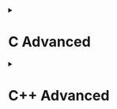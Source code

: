 <details>
<summary><h1>C Advanced</h1></summary>
	
<details>
<summary><h2>Macro</h2></summary>
	
### 1. #ifndef và #endif
- Là các chỉ thị tiền xử lý thường được sử dụng trong các file header để tránh định nghĩa file header (#include) nhiều lần trong cùng một file chính gây xung đột.
```C
#ifndef _HEADER_H
#define _HEADER_H
// do something
#endif
```
### 2. #define
- Được xử lý bởi preprocessor
- Thay thế đoạn code được khai báo macro vào bất cứ chỗ nào xuất hiện macro đó
- VD: #define SUM(a,b) (a+b). Preprocessor khi gặp bất kỳ lời gọi SUM(first+last) nào thì thay ngay bằng (first+last)
```C
#include <stdio.h>

void printError(const char *message) {
    printf("Error: %s\n", message);
}

void printWarning(const char *message) {
    printf("Warning: %s\n", message);
}

void printSuccess(const char *message) {
    printf("Success: %s\n", message);
}
/*Các ứng dụng của macro*/
#define HANDLE_ERROR(condition, action, message) do { \
    if(condition)\
        action(message);\
}while(0)

#define LOG(cmd) #cmd   //tham số truyền vào LOG sẽ biến thành chuỗi

#define DECLARE_VARIABLE(prefix, number) int prefix##number   

#define PRINT_ITEM(number, item) printf("%d. %s\r\n", number, item)

#define MENU(...)\
    do{\
        const char *items[] = {__VA_ARGS__};\
        int size = sizeof(items)/sizeof(items[0]);\
        for(int i = 0; i<size; i++){ \
            PRINT_ITEM(i+1, items[i]); \
        } \
    }while(0)

#define CASE_OPTION(number, function) case number: function(); break;

#define HANDLE_OPTION(option, ...) \
    switch (option){ \
        __VA_ARGS__ \
    default: printf("Invalid option\r\n"); break; \
    }

void feature1(){ printf("Feature 1 is selected\r\n");}
void feature2(){ printf("Feature 2 is selected\r\n");}
void feature3(){ printf("Feature 3 is selected\r\n");}
void feature4(){ printf("Feature 4 is selected\r\n");}

int main() {
    int x = 11;
    HANDLE_ERROR(x == 10, printError, "x is not equal to 10");
    HANDLE_ERROR(x < 10, printWarning, "x is less than 10");
    HANDLE_ERROR(x > 10, printSuccess, "x is more than 10");

    printf("%s\r\n",LOG(3753));

    DECLARE_VARIABLE(val, 1);   // dòng lệnh này tương ứng với int val1;
    DECLARE_VARIABLE(val, 2);   // dòng lệnh này tương ứng với int val2;
    val1 = 5;
    printf("%d\r\n",val1);

    MENU("Feature 1", "Feature 2", "Feature 3", "Feature 4", "Exit");
    int option;
    scanf("%d",&option);
    HANDLE_OPTION(option,
                CASE_OPTION(1,feature1)
                CASE_OPTION(2,feature2)
                CASE_OPTION(3,feature3)
                CASE_OPTION(4,feature4)
                );
    return 0;
}
```
</details>
<details>
<summary><h2>Compile</h2></summary>
	
Quy trình dịch là quá trình chuyển đổi từ ngôn ngữ bậc cao (NNBC) (C/C++, Pascal, Java, C#…) sang ngôn ngữ đích (ngôn ngữ máy) để máy tính có thể hiểu và thực thi. Ngôn ngữ lập trình C là một ngôn ngữ dạng biên dịch. Chương trình được viết bằng C muốn chạy được trên máy tính phải trải qua một quá trình biên dịch để chuyển đổi từ dạng mã nguồn sang chương trình dạng mã thực thi. Quá trình được chia ra làm 4 giai đoạn chính:

- Giai đoàn tiền xử lý (Pre-processor)
- Giai đoạn dịch NNBC sang Asembly (Compiler)
- Giai đoạn dịch asembly sang ngôn ngữ máy (Asember)
- Giai đoạn liên kết (Linker)
![image](https://github.com/thanhtam18/C_CPP_Advanced/assets/140053842/ef85d971-2194-4b50-b389-623df3593cc9)
 ### 1. Giai đoạn tiền xử lý – Preprocessor
Giai đoạn này sẽ thực hiện:
- Nhận mã nguồn
- Xóa bỏ tất cả chú thích, comments của chương trình
- Chỉ thị tiền xử lý (bắt đầu bằng #) cũng được xử lý
Ví dụ: chỉ thị #include cho phép ghép thêm mã chương trình của một tệp tiêu để vào mã nguồn cần dịch. Các hằng số được định nghĩa bằng #define sẽ được thay thế bằng giá trị cụ thể tại mỗi nơi sử dụng trong chương trình.
### 2. Giai đoạn dịch Ngôn Ngữ Bậc Cao sang Assembly
- Phân tích cú pháp (syntax) của mã nguồn NNBC
- Chuyển chúng sang dạng mã Assembly là một ngôn ngữ bậc thấp (hợp ngữ) gần với tập lệnh của bộ vi xử lý.
### 3. Giai đoạn dịch Assembly
- Dịch chương trình => Sang mã máy 0 và 1
- Một tệp mã máy (.obj) sinh ra trong hệ thống sau đó.
### 4. Giai đoạn Linker
- Trong giai đoạn này mã máy của một chương trình dịch từ nhiều nguồn (file .c hoặc file thư viện .lib) được liên kết lại với nhau để tạo thành chương trình đích duy nhất
- Mã máy của các hàm thư viện gọi trong chương trình cũng được đưa vào chương trình cuối trong giai đoạn này. Chính vì vậy mà các lỗi liên quan đến việc gọi hàm hay sử dụng biến tổng thể mà không tồn tại sẽ bị phát hiện. Kể cả lỗi viết chương trình chính không có hàm main() cũng được phát hiện trong liên kết. Kết thúc quá trình tất cả các đối tượng được liên kết lại với nhau thành một chương trình có thể thực thi được (executable hay .exe) thống nhất.
```C
Preprocessor
gcc -E main.c -o main.i

Complier
gcc -S main.i -o main.s

Assembler
gcc -c main.s -o main.o

Linker
gcc main.o -o main
```
</details>
<details>
<summary><h2>Memory Layout</h2></summary>

![image](https://github.com/thanhtam18/C_CPP_Advanced/assets/140053842/1ebd4633-efe6-41ac-ae4d-da53fb5c5af6)
### 1. Text
- Quyền truy cập chỉ Read và nó chưa lệnh để thực thi nên tránh sửa đổi instruction.
- Chứa khai báo hằng số trong chương trình (.rodata)
### 2. Data
- Quyền truy cập là read-write.
- Chứa biến toàn cục hoặc biến static với giá trị khởi tạo khác không.
- Được giải phóng khi kết thúc chương trình.
### 3. Bss
- Quyền truy cập là read-write.
- Chứa biến toàn cục hoặc biến static với giá trị khởi tạo bằng không hoặc không khởi tạo.
- Được giải phóng khi kết thúc chương trình.
### 4. Stack
- Quyền truy cập là read-write.
- Được sử dụng cấp phát cho biến local, input parameter của hàm,…
- Sẽ được giải phóng khi ra khỏi block code/hàm
### 5. Heap
- Quyền truy cập là read-write.
- Được sử dụng để cấp phát bộ nhớ động như: Malloc, Calloc, …
- Sẽ được giải phóng khi gọi hàm free,…
### So sánh Stack và Heap
- Bộ nhớ Heap và bộ nhớ Stack bản chất đều cùng là vùng nhớ được tạo ra và lưu trữ trong RAM khi chương trình được thực thi.
- Bộ nhớ Stack được dùng để lưu trữ các biến cục bộ trong hàm, tham số truyền vào... Truy cập vào bộ nhớ này rất nhanh và được thực thi khi chương trình được biên dịch.
- Bộ nhớ Heap được dùng để lưu trữ vùng nhớ cho những biến con trỏ được cấp phát động bởi các hàm malloc - calloc - realloc (trong C)
#### Kích thước vùng nhớ
- Stack: kích thước của bộ nhớ Stack là cố định, tùy thuộc vào từng hệ điều hành, ví dụ hệ điều hành Windows là 1 MB, hệ điều hành Linux là 8 MB (lưu ý là con số có thể khác tùy thuộc vào kiến trúc hệ điều hành của bạn).
- Heap: kích thước của bộ nhớ Heap là không cố định, có thể tăng giảm do đó đáp ứng được nhu cầu lưu trữ dữ liệu của chương trình.
#### Đặc điểm vùng nhớ
- Stack: vùng nhớ Stack được quản lý bởi hệ điều hành, dữ liệu được lưu trong Stack sẽ tự động hủy khi hàm thực hiện xong công việc của mình.
- Heap: Vùng nhớ Heap được quản lý bởi lập trình viên (trong C hoặc C++), dữ liệu trong Heap sẽ không bị hủy khi hàm thực hiện xong, điều đó có nghĩa bạn phải tự tay hủy vùng nhớ bằng câu lệnh free (trong C), và delete hoặc delete [] (trong C++), nếu không sẽ xảy ra hiện tượng rò rỉ bộ nhớ.
</details>
<details>
<summary><h2>Library</h2></summary>
	
### 1. stdarg Library
Thư viện stdarg.h trong C định nghĩa một kiểu biến va_list và 3 macro mà có thể được sử dụng để lấy các tham số trong một hàm khi số lượng tham số có thể biến đổi.
- va_start(va_list ap, last_arg): Macro này khởi tạo biến ap để được sử dụng với hai macro là va_arg và va_end. Tham số last_arg, là tham số cố định được biết cuối cùng, đang được truyền tới hàm
- va_arg(va_list ap, type): Macro này thu nhận tham số tiếp theo trong danh sách tham số của hàm với kiểu type
- va_end(va_list ap): Macro này cho phép một hàm có số tham số biến đổi mà sử dụng macro là va_start để trả về. Nếu va_end không được gọi trước khi trả về từ hàm đó, thì kết quả là không được định nghĩa
```C
#include "stdio.h"
#include "stdarg.h"

typedef struct{
    int x;
    int y;
}Point;

void getPoint(int quantity, ...){
    va_list args;
    va_start(args, quantity);
    for(int i = 0; i < quantity; i++){
        Point temp = va_arg(args,Point);
        printf("X: %d, Y: %d\r\n",temp.x,temp.y);
    }
    va_end(args);
}

int main(int argc, char const *argv[])
{
    getPoint(2,(Point){3,5},(Point){1,4});
    return 0;
}
```
### 2. assert Library
Thư viện assert.h trong C cung cấp một macro gọi là assert có thể được sử dụng để kiểm tra một giả định được tạo bởi chương trình. Nếu giả định này là false thì sẽ dừng chương trình in một thông báo chẩn đoán tìm lỗi.
```C
#include "stdio.h"
//#define NDEBUG // có thể tắt chức năng của assert
#include "assert.h"
#define LOG(condition, cmd) assert(condition && #cmd)

int main(int argc, char const *argv[])
{
    int a = 5;
    printf("a = %d\r\n", a);
    a = 7;
    assert(a < 6);
    printf("a = %d\r\n", a);
    return 0;
}
```
### 3. setjmp Library
- Thư viện setjmp.h trong C định nghĩa macro setjmp(), một hàm longjmp(), và một kiểu biến jmp_buf. 
- Macro setjmp và hàm longjmp được sử dụng cùng nhau chủ yếu khi xử lý lỗi hay xử lý ngoại lệ.
- Ví dụ sử dụng setjmp cho macro TRY - CATCH:
```C
#include <stdio.h>
#include <setjmp.h>

jmp_buf buf;
int exception_code;

#define TRY if ((exception_code = setjmp(buf)) == 0) 
#define CATCH(x) else if (exception_code == (x)) 
#define THROW(x) longjmp(buf, (x))

double divide(int a, int b) {
    if (b == 0) {   
        THROW(1); 
    }
    return (double)a / b;
}

int main() {
    int a = 10;
    int b = 0;
    double result = 0.0;
    TRY {
        result = divide(a, b);
        printf("Result: %f\n", result);
    } CATCH(1) {
        printf("Error: Divide by 0!\n");
    }
    return 0;
}
```
</details>
<details>
<summary><h2>Bit Mask</h2></summary>

Bit mask là một chuỗi các bit được sử dụng để thực hiện các phép toán bitwise (AND, OR, XOR, NOT) để kiểm soát và thay đổi giá trị của các bit cụ thể trong một số nguyên.
- Ví dụ đặt bit thứ k lên 1: `x |= (1 << k);`
- Ví dụ đặt bit thứ k về 0: `x &= ~(1 << k);`
- Ứng dụng Bit Mask:
```C
#include <stdio.h>
#include <stdint.h>

#define GENDER        1 << 0  // Bit 0: Giới tính (0 = Nữ, 1 = Nam) 
#define TSHIRT        1 << 1  // Bit 1: Áo thun (0 = Không, 1 = Có)
#define HAT           1 << 2  // Bit 2: Nón (0 = Không, 1 = Có)
#define SHOES         1 << 3  // Bit 3: Giày (0 = Không, 1 = Có)

void enableFeature(uint8_t *features, uint8_t feature) {
    *features |= feature;
}

void disableFeature(uint8_t *features, uint8_t feature) {
    *features &= ~feature;
}

int isFeatureEnabled(uint8_t features, uint8_t feature) {
    return (features & feature) != 0;
}

void listSelectedFeatures(uint8_t features) {
    printf("Selected Features:\n");
    if (features & GENDER) {
        printf("- Gender\n");
    }
    if (features & TSHIRT) {
        printf("- T-Shirt\n");
    }
    if (features & HAT) {
        printf("- Hat\n");
    }
    if (features & SHOES) {
        printf("- Shoes\n");
    }
}

void removeFeatures(uint8_t *features, uint8_t unwantedFeatures) {
    *features &= ~unwantedFeatures;
}

int main() {
    uint8_t options = 0;
    enableFeature(&options, GENDER | TSHIRT | HAT);
    removeFeatures(&options, TSHIRT);
    listSelectedFeatures(options); 
    return 0;
}
```
</details>
<details>
<summary><h2>Pointer</h2></summary>

Trong ngôn ngữ C/C++, con trỏ (pointer) là những biến lưu trữ địa chỉ bộ nhớ của những biến khác.
![image](https://github.com/thanhtam18/C_CPP_Advanced/assets/140053842/a60a0442-1a11-4051-b3fa-7b7b53109ca9)
### 1. Function Pointer
Con trỏ hàm là một biến lưu trữ địa chỉ của một hàm, thông qua biến đó, ta có thể gọi hàm mà nó trỏ tới. Con trỏ hàm thường được sử dụng khi có các hàm có cùng kiểu trả về và danh sách tham số, hoặc khi cần truyền một hàm cho hàm khác.
- Syntax: `<kiểu trả về> (*<tên con trỏ>)(<danh sách tham số>);`
```C
#include "stdio.h"

typedef enum{
    COMPARE,
    SUM
}Type;

void compare(int a, int b){
    (a > b) ? printf("a lớn hơn b\r\n") : printf("a nhỏ hơn b\r\n"); 
}

void sum(int a, int b){
    printf("Tong a va b = %d\r\n", a+b);
}

void function(void (*functionPointer)(int, int), Type type){
    switch(type){
        case COMPARE:
            functionPointer(3,4);
            break;
        case SUM:
            functionPointer(1,2);
            break;
    }
}

int main(int argc, char const *argv[])
{
    function(compare, COMPARE);
    function(sum, SUM);
    return 0;
}
```
### 2. Void Pointer
Con trỏ hàm là một con trỏ đặc biệt. Nó có thể lưu địa chỉ của mọi loại biến hoặc hàm. Nếu muốn lấy giá trị tại địa chỉ đó phải thực hiện ép kiểu dữ liệu.
```C
#include "stdio.h"

int sum(int a, int b){
    return a+b;
}

int main(int argc, char const *argv[])
{
    char *string = "Hello World";
    void *arr[] = {sum, string};
    printf("%s\r\n", (char*)arr[1]);
    printf("%d\r\n", ((int(*)(int, int))(arr[0]))(2,3));
    return 0;
}
```
### 3. NULL Pointer
- Con trỏ NULL là con trỏ lưu địa chỉ 0x00000000. Tức địa chỉ bộ nhớ 0, có ý nghĩa đặc biệt, cho biết con trỏ không trỏ vào đâu cả.
- Khi khai báo con trỏ nhưng chưa sử dụng thì phải gán NULL để tránh những lỗi không lường trước.
- Ví dụ `int *ptr = NULL`
### 4. Pointer to Pointer
Pointer to pointer là một loại con trỏ dùng để lưu trữ địa chỉ của biến con trỏ.
```C
#include "stdio.h"

int main(int argc, char const *argv[])	{

	int value = 100;
	int *ptr = &value;
	int **ptp = &ptr;

	printf("%p",ptp); //print address of ptr
	printf("%p", *ptp); //print address which hold by ptr
	printf("%d",**ptp); //print value at address which hold by ptr

	return 0;
}
```
### Size of Pointer
Kích thước của mọi con trỏ là như nhau. Kích thước này phụ thuộc vào môi trường hệ thống máy tính:
- Môi trường Windows 32 bit: 4 bytes
- Môi trường Windows 64 bit: 8 bytes
</details>
<details>
<summary><h2>Data Type</h2></summary>

### 1. Extern
Khi khai báo một biến hoặc hàm kèm với từ khóa extern thì có nghĩa là chúng đã được khai báo ở một file khác và muốn sử dụng chúng ở file hiện tại.
- Syntax: `extern <kiểu dữ liệu> <tên biến hoặc hàm>`
### 2. Static
Syntax: `static <kiểu dữ liệu> <tên biến hoặc hàm>`
#### A. Global Static
Biến toàn cục static sẽ chỉ có thể được truy cập và sử dụng trong File khai báo nó, các File khác không có cách nào truy cập được. 
#### B. Local Static
Khi 1 biến cục bộ được khai báo với từ khóa static. Biến sẽ chỉ được khởi tạo 1 lần duy nhất và tồn tại suốt thời gian chạy chương trình, giá trị của nó không bị mất đi ngay cả khi kết thúc hàm. Biến cục bộ static chỉ có thể được gọi trong nội bộ hàm khởi tạo ra nó. Mỗi lần hàm được gọi, giá trị của biến chính bằng giá trị tại lần gần nhất hàm được gọi.
### 3. Register
- Sau khi khai báo một biến thì biến đó sẽ được lưu trong RAM, khi thực hiện một phép tính thì các biến đó sẽ được gửi đến Register và tiếp tục từ Register gửi đến bộ xử lí ALU để thực hiện phép tính. Kết quả của phép tính sẽ được gửi từ ALU đến Register và tiếp tục từ Register gửi trở lại RAM.
- Biến được khai báo với từ khóa register thì biến đó sẽ được lưu trực tiếp ở Register nên sẽ giảm bớt quá trình thực hiện phép tính chính vì thế nó sẽ giúp tăng hiệu năng của chương trình.
- Syntax: `register <kiểu dữ liệu> <tên biến>`
```C
#include <stdio.h>
#include <time.h>

int main() {
    clock_t startTime = clock();
    register int i;
    for (i = 0; i < 2000000; ++i) {}
    clock_t endTime = clock();
    double timeTaken = ((double)(endTime - startTime)) / CLOCKS_PER_SEC;
    printf("Thoi gian chay cua chuong trinh: %f\n", timeTaken);
    return 0;
}
```
### 4. Volatile
- Khai báo biến volatile là rất cần thiết để tránh những lỗi sai khó phát hiện do tính năng optimization của compiler. Từ khóa volatile được sử dụng để cho biết cho trình biên dịch rằng một biến hoặc vị trí bộ nhớ cụ thể có thể được thay đổi bên ngoài sự kiểm soát của chương trình.
- Kiểu dữ liệu volatile thường được sử dụng trong trường hợp biến khai báo được sử dụng để cập nhật giá trị từ bên ngoài như đọc giá trị cảm biến, khi đó chúng ta cần cập nhật giá trị của biến một cách liên tục.
```C
volatile int count;

// hàm ngắt có thể thay đổi biến count bất cứ lúc nào 
void ISR() {
  count++;
}

int main() {
  while (1) {
   // do something
  }
return 0;
}
```
</details>
<details>
<summary><h2>Struct and Union</h2></summary>

### 1. Struct
- Trong ngôn ngữ lập trình C, struct là một cấu trúc dữ liệu cho phép lập trình viên tự định nghĩa một kiểu dữ liệu mới bằng cách nhóm các biến có các kiểu dữ liệu khác nhau lại với nhau. struct cho phép tạo ra một thực thể dữ liệu lớn hơn và có tổ chức hơn từ các thành viên (members) của nó.
- Dữ liệu của các thành viên của struct được lưu trữ ở những vùng nhớ khác nhau. Do đó kích thước của 1 struct tối thiểu bằng kích thước các thành viên cộng lại tại vì còn phụ thuộc vào bộ nhớ đệm (struct padding).
![image](https://github.com/thanhtam18/C_CPP_Advanced/assets/140053842/04575700-69b8-4694-bedb-2b34f622742d)
![image](https://github.com/thanhtam18/C_CPP_Advanced/assets/140053842/bb355a6d-05b7-4e12-bafc-44061c5730d6)
### 2. Union
- Trong ngôn ngữ lập trình C, union là một cấu trúc dữ liệu giúp lập trình viên kết hợp nhiều kiểu dữ liệu khác nhau vào cùng một vùng nhớ.
- Mục đích chính của union là tiết kiệm bộ nhớ bằng cách chia sẻ cùng một vùng nhớ cho các thành viên của nó. Điều này có nghĩa là, trong một thời điểm, chỉ một thành viên của union có thể được sử dụng. Điều này được ứng dụng nhằm tiết kiệm bộ nhớ.
- Dữ liệu các thành viên sẽ dùng chung 1 vùng nhớ. Kích thước của union được tính là kích thước lớn nhất của kiểu dữ liệu trong union. Việc thay đổi nội dung của 1 thành viên sẽ dẫn đến thay đổi nội dung của các thành viên khác.
![image](https://github.com/thanhtam18/C_CPP_Advanced/assets/140053842/df55a724-bcb3-4398-8c98-7d38f3c3abd6)
![image](https://github.com/thanhtam18/C_CPP_Advanced/assets/140053842/12909923-ed9a-4600-b18c-2a5c4cedfb21)
![image](https://github.com/thanhtam18/C_CPP_Advanced/assets/140053842/29316ff5-6c8b-403c-90da-71ace0d9fe6f)
</details>
</details>
<details>
<summary><h1>C++ Advanced</h1></summary>
	
<details>
<summary><h2>Class</h2></summary>

### Declaring Object
Trong C++, từ khóa "class" được sử dụng để định nghĩa một lớp, là một cấu trúc dữ liệu tự định nghĩa có thể chứa dữ liệu và các hàm thành viên liên quan. 
```C++
class ClassName {
private:
    // Các thành phần riêng tư (private) chỉ có thể truy cập bên trong lớp
    // Dữ liệu thành viên, hàm thành viên, ...
protected:
    // Các thành phần bảo vệ (protected) tương tự như private, nhưng có thể truy cập từ lớp kế thừa
public:
    // Các thành phần công khai (public) được truy cập từ bên ngoài lớp
    // Dữ liệu thành viên, hàm thành viên, ...
    // Hàm thành viên và các phương thức khác có thể được định nghĩa tại đây
    // ...
};
```
### Constructor
Constructor trong C++ là một method sẽ được tự động gọi khi khởi tạo object. Constructor sẽ có tên trùng với tên của class.
```C++
class HinhChuNhat {
public:
    double chieuDai;
    double chieuRong;

    HinhChuNhat(){
        chieuDai = 10;
        chieuRong = 9;
    }

    double tinhDienTich() {
        return chieuDai * chieuRong;
    }
};
```
### Destructor
Destructor trong C++ là một method sẽ được tự động gọi khi object được giải phóng. Destructor sẽ có tên trùng với tên của class và thêm ký tự ~ ở phía trước tên.
```C++
class HinhChuNhat {
public:
    double chieuDai;
    double chieuRong;
    HinhChuNhat(){
        chieuDai = 10;
        chieuRong = 9;
    }
    ~HinhChuNhat(){
        std::cout << "Destructor " << '\n';
    }

    double tinhDienTich() {
        return chieuDai * chieuRong;
    }
};
```
### Static keyword
Khi một property trong class được khai báo với từ khóa static, thì tất cả các object sẽ dùng chung địa chỉ của property này.
Khi một method trong class được khai báo với từ khóa static:
- Method này độc lập với bất kỳ đối tượng nào của lớp.
- Method này có thể được gọi ngay cả khi không có đối tượng nào của class tồn tại.
- Method này có thể được truy cập bằng cách sử dụng tên class thông qua toán tử :: .
- Method này có thể truy cập các static property và các static method bên trong hoặc bên ngoài class.
- Method có phạm vi bên trong class và không thể truy cập con trỏ đối tượng hiện tại.
```C++
#include <iostream>

using namespace std;

class HinhChuNhat
{
public:
    double chieuDai;
    double chieuRong;
    static int count;

    HinhChuNhat(int dai = 5, int rong = 4);
    ~HinhChuNhat();

    double tinhDienTich();
    static void display();
};

HinhChuNhat::HinhChuNhat(int dai, int rong)
{
    chieuDai = dai;
    chieuRong = rong;
    count++;
}

HinhChuNhat::~HinhChuNhat()
{
    cout << "Destructor" << endl;
}

void HinhChuNhat::display()
{
    cout << "Number of object: " << count << endl;
}

int HinhChuNhat::count = 0;

int main()
{ 
    HinhChuNhat::display();

    return 0;
}
```
</details>
<details>
<summary><h2>Standard template library</h2></summary>
	
Standard Template Library ( STL) là một thư viện trong ngôn ngữ lập trình C++ cung cấp một tập hợp các template classes và functions để thực hiện nhiều loại cấu trúc dữ liệu và các thuật toán phổ biến. STL đã trở thành một phần quan trọng của ngôn ngữ C++ và làm cho việc lập trình trở nên mạnh mẽ, linh hoạt và hiệu quả.
### Container
#### Vector
Vector là một trong những container quan trọng nhất trong STL của C++. Nó cung cấp một mảng động với khả năng thay đổi kích thước một cách linh hoạt.

Một số đặc điểm chính của vector:
- vector là một mảng động, tức là có khả năng thay đổi kích thước một cách linh hoạt.
- Truy cập ngẫu nhiên: Việc truy cập các phần tử của vector có thể được thực hiện bằng cách sử dụng chỉ số.
- Hiệu suất chèn và xóa: Chèn và xóa phần tử ở cuối vector có hiệu suất tốt. Tuy nhiên, chèn và xóa ở vị trí bất kỳ có thể đòi hỏi di chuyển một số phần tử.
- 
Một số method của vector:
- at(): Truy cập vào phần tử của vector
- size(): Trả về kích thước của vector
- resize(): Thay đổi kích thước của vector
- begin(): Địa chỉ của phần tử đầu tiên của vector
- end(): Địa chỉ của phần tử cuối cùng của vector
- push_back(): Thêm phần tử vào vị trí cuối của vector
```C++
#include <iostream>
#include <vector>

using namespace std;

int main()
{
  
    vector <int> arr1 = {2,5,7,4,9};
    arr1.at(0) = 3;
    arr1.resize(7);

    for (int i = 0; i < arr1.size(); i++)
    {
        cout << "Value: " << arr1.at(i) << endl;
    }
    
    arr1.push_back(10);

    cout << "-----------" << endl;
    for (int i = 0; i < arr1.size(); i++)
    {
        cout << "Value: " << arr1.at(i) << endl;
    }
    return 0;
}
```
#### List
List là một container trong STL của C++, triển khai dưới dạng danh sách liên kết hai chiều. Dưới đây là một số đặc điểm quan trọng của list:
- Truy cập tuần tự: Truy cập các phần tử của list chỉ có thể thực hiện tuần tự, không hỗ trợ truy cập ngẫu nhiên.
- Hiệu suất chèn và xóa: Chèn và xóa ở bất kỳ vị trí nào trong danh sách có hiệu suất tốt hơn so với vector. Điều này đặc biệt đúng khi thêm/xóa ở giữa danh sách.

Một số method của list:
- push_back():
- pop_back():
- insert(): Chèn một node vào list
- erase(): Xóa một node của list
- size(): Trả về kích thước của list
```C++
#include <iostream>
#include <list>

using namespace std;

int main()
{
    list <int> arr1 = {2,5,7,4,9};
    list <int> :: iterator it;
    int i = 0;
    for (it = arr1.begin(); it != arr1.end(); ++it)
    {
        if (i == 2)
        {
            arr1.insert(it,10);
            break;
        }
        i++;
    }
    i = 0;
    for (it = arr1.begin(); it != arr1.end(); ++it)
    {
        if (i == 4)
        {
            arr1.erase(it);
            break;
        }
        i++;
    }

    for (auto const var : arr1)
    {
        cout << "Value: " << var << endl;
    }
    return 0;
}
```
#### Map
Map là một container trong STL của C++, cung cấp một cấu trúc dữ liệu ánh xạ key-value
- Map lưu trữ các phần tử dưới dạng cặp key-value, trong đó mỗi key phải là duy nhất trong map.
- Ta có thể thêm phần tử mới vào map bằng cách sử dụng operator [] hoặc hàm insert(). Để xóa phần tử, bạn có thể sử dụng hàm erase().
- Ta có thể sử dụng iterator để duyệt qua các phần tử của map
```C++
#include <map>
#include <iostream>
#include <string>

using namespace std;

int main() {
    map<string, int> myMap;

    map<string,int> ::iterator it;

    myMap["one"] = 1;
    myMap["two"] = 2;
    myMap["three"] = 3;
    myMap.insert(make_pair("four", 4));
    myMap.erase("one");

    for (auto const var : myMap)
    {
        cout << "Key: " << var.first << " , " << "Value: " << var.second << endl;
    }

    for (it = myMap.begin(); it != myMap.end(); ++it)
    {
        cout << "Key: " << (*it).first << " , " << "Value: " << (*it).second << endl;
    }
    return 0;
}
```
#### Array
Array là một container có kích thước cố định và có sẵn trong thư viện STL (Standard Template Library)
- array có kích thước cố định được xác định tại thời điểm biên dịch và không thể thay đổi sau khi được khai báo.
- array hỗ trợ truy cập ngẫu nhiên vào các phần tử thông qua toán tử []
```C++
#include <iostream>
#include <array>

using namespace std;

int main()
{
    array <int, 5> arr = {2,3,1,7,6};
    if (arr.empty())
    {
        cout << "Array is empty" << endl;
    }
    else
    {
        cout << "Array it not empty" << endl;
    }
    
    for (int i = 0; i < arr.size(); i++)
    {
        cout << "Value: " << arr.at(i) << endl;
    }
    return 0;
}
```
### Iterator
Iterator cung cấp một cách chung để duyệt qua các phần tử của một container mà không cần biết chi tiết về cách container được triển khai.
- Iterator là một đối tượng cho phép truy cập tuần tự qua các phần tử của một container.
- Nó giống như con trỏ, cho phép di chuyển qua các phần tử trong container.
```C++
#include <iostream>
#include <list>

using namespace std;

int main(int argc, char const *argv[])
{
    list<int> arr = {1,2,3,4,5};
    arr.push_back(7);
    for(list<int>::iterator it = arr.begin(); it != arr.end(); it++){
        if(*it == 2)
            arr.insert(it,44);
    }
    for(list<int>::iterator it = arr.begin(); it != arr.end(); it++){
        cout<<" "<<*it;
    }
    for(auto item : arr){
        cout<<" "<<item;
    }
    return 0;
}
```
### Algorithm
Thư viện STL (Standard Template Library) cung cấp một số thuật toán tiêu biểu thông qua algorithm. Các thuật toán này hoạt động trên các phạm vi hoặc các loại dữ liệu khác nhau, giúp thực hiện các nhiệm vụ như sắp xếp, tìm kiếm, chuyển đổi dữ liệu, và nhiều thao tác khác. 
```C++
#include <iostream>
#include <vector>
#include <algorithm>

using namespace std;

int main()
{

    vector <int> arr = {3,5,7,4,1};

    for (auto const var : arr)
    {
        cout << "Vector: " << var << endl;
    }

    sort(arr.begin(), arr.end());
    
    cout << "vector after sort ascending: " << endl;

    for (auto const var : arr)
    {
        cout << "Vector: " << var << endl;
    }

    sort(arr.begin(), arr.end(), greater<int>());
    
    cout << "vector after sort descending: " << endl;

    for (auto const var : arr)
    {
        cout << "Vector: " << var << endl;
    }
    return 0;
}
```
</details>
<details>
<summary><h2>Generic Programming</h2></summary>

### Function template
Trong C++, function templates là một tính năng mạnh mẽ giúp viết các function hoặc class chung có thể được sử dụng cho nhiều kiểu dữ liệu khác nhau mà không cần phải triển khai nhiều phiên bản của cùng một function hoặc class. 
```C++
template <typename T>
T myFunction(T a, T b) {
    return a + b;
}

int result1 = myFunction(5, 10);       // Tự động suy luận T là int
double result2 = myFunction(3.14, 2.71);  // Tự động suy luận T là double
```
### Class template
Class templates trong C++ là một khái niệm tương tự như function templates, nhưng được áp dụng cho class thay vì function. Class templates cho phép bạn viết một lớp chung mà có thể được sử dụng với nhiều kiểu dữ liệu khác nhau.
```C++
#include <iostream>
#include <string>

using namespace std;

template <typename T>
class MyContainer {
private:
    T element;

public:
    MyContainer(T val) : element(val) {}

    T getValue() const {
        return element;
    }
};

int main()
{
    MyContainer<int> intContainer(42);
    MyContainer<double> doubleContainer(3.14);
    MyContainer<string> stringContainer("Trung");

    int intValue = intContainer.getValue();
    double doubleValue = doubleContainer.getValue();
    string stringValue = stringContainer.getValue();

    cout << "int value: " << intValue << endl;
    cout << "double value: " << doubleValue << endl;
    cout << "string value: " << stringValue << endl;

    return 0;
}
```
### Advanced template techniques
#### Metaprogramming
Mục đích: Tính toán giai thừa tại thời điểm biên dịch.
```C++
#include <iostream>

template <unsigned int n>
struct Factorial {
 enum 
{ 
value = n * Factorial<n - 1>::value 
};
};

template <>
struct Factorial<0> {
 enum { value = 1 };
};

int main() {
 std::cout << "Factorial of 5 is " << Factorial<5>::value << std::endl;
 return 0;
}
```
#### Expression Templates
Thực hiện một phép cộng đơn giản giữa hai số nguyên:
```C++
#include <iostream>

template <typename A, typename B>
class AddExpr {
private:
	const A& a;
	const B& b;
public:
	AddExpr(const A& a, const B& b) : a(a), b(b) {}
	int eval() const {
		return a + b;
	}
};

template <typename A, typename B>
AddExpr<A, B> add(const A& a, const B& b) {
	return AddExpr<A, B>(a, b);
}

int main() {
	int x = 5,	y = 3;
	auto expr = add(x, y);
	std::cout << "Result: " << expr.eval() << std::endl; // Output: 8
	return 0;
}

```
#### Variadic Templates
Mục đích: Tạo một hàm có thể chấp nhận số lượng tham số đầu vào không xác định.
```C++
#include <iostream>

template <typename... Args>
void print(Args... args) {
 (std::cout << ... << args) << '\n';
}

int main() {
 print(1, 2, 3, "hello", 4.5, "Trung", 55);
 return 0;
}
```
</details>
<details>
<summary><h2>Smart Pointer</h2></summary>
	
Trong C++, smart pointers là một cơ chế quản lý bộ nhớ tự động giúp giảm thiểu rủi ro của lỗi liên quan đến quản lý bộ nhớ và giúp người lập trình tránh được việc quên giải phóng bộ nhớ đã được cấp phát.
### unique_ptr
unique_ptr là một loại smart pointer trong C++, giúp quản lý bộ nhớ động và tự động giải phóng bộ nhớ khi không còn cần thiết. 

Đặc điểm chính của unique_ptr là một unique_ptr chỉ có thể sở hữu một đối tượng hoặc mảng và khi một unique_ptr bị hủy, bộ nhớ của đối tượng sẽ được tự động giải phóng.
```C++
#include <iostream>
#include <memory>

using namespace std;

class HinhChuNhat {
private:
    int ChieuDai;
    int ChieuRong;
public:
    HinhChuNhat(int dai, int rong){
        ChieuDai = dai;
        ChieuRong = rong;
        cout << "Constructor called. "  << endl;
    }
    void tinhDienTich() {
        cout << "Dien tich: " << ChieuDai * ChieuRong << endl;
    }
    ~HinhChuNhat() {
        cout << "Destructor called " << endl;
    }
};
int main() {
    unique_ptr <HinhChuNhat> ptr1(new HinhChuNhat(10,5));
    (*ptr1).tinhDienTich();
    //unique_ptr <HinhChuNhat> ptr2(ptr1); // Khong cho phep
    unique_ptr <HinhChuNhat> ptr2 = move(ptr1); // gan object HinhChuNhat(10,5) cho ptr2, sau do remove ptr1
    (*ptr2).tinhDienTich();
    (*ptr1).tinhDienTich();

    return 0;
}
```
### shared_ptr
shared_ptr là một smart pointer khác trong C++ và cũng giúp quản lý bộ nhớ động. Điểm đặc biệt của shared_ptr là nó sử dụng một bộ đếm tham chiếu để theo dõi số lượng shared_ptr đang tham chiếu đến một đối tượng, và chỉ giải phóng bộ nhớ khi không còn shared_ptr nào tham chiếu đến nó.
```C++
#include <iostream>
#include <memory>

using namespace std;

class HinhChuNhat {
private:
    int ChieuDai;
    int ChieuRong;
public:
    HinhChuNhat(int dai, int rong){
        ChieuDai = dai;
        ChieuRong = rong;
        cout << "Constructor called. "  << endl;
    }
    void tinhDienTich() {
        cout << "Dien tich: " << ChieuDai * ChieuRong << endl;
    }
    ~HinhChuNhat() {
        cout << "Destructor called " << endl;
    }
};
int main() {
    shared_ptr <HinhChuNhat> ptr1 (new HinhChuNhat(40,10));
    (*ptr1).tinhDienTich();
    shared_ptr <HinhChuNhat> ptr2 (ptr1);
    shared_ptr <HinhChuNhat> ptr3;
    ptr3 = ptr2;
    (*ptr2).tinhDienTich();
    (*ptr1).tinhDienTich();
    (*ptr3).tinhDienTich();
    cout << "Count: " << ptr1.use_count() << endl;
    cout << "Count: " << ptr2.use_count() << endl;
    cout << "Count: " << ptr3.use_count() << endl;
    return 0;
}
```
### weak_ptr
weak_ptr là một cơ chế giữ tham chiếu yếu (weak reference) đến một đối tượng được quản lý bởi shared_ptr. Nó cung cấp một cách an toàn để theo dõi một đối tượng mà không tăng bộ đếm tham chiếu của shared_ptr. weak_ptr không trực tiếp truy cập đến đối tượng (object) mà nó theo dõi. 

weak_ptr có một phương thức là lock(), mà trả về một shared_ptr. Nếu shared_ptr mà weak_ptr theo dõi vẫn tồn tại, lock() sẽ trả về một shared_ptr hợp lệ có thể sử dụng để truy cập đối tượng. Ngược lại, nếu shared_ptr đã bị giải phóng, lock() sẽ trả về một shared_ptr rỗng.
```C++
#include <iostream>
#include <memory>

using namespace std;

class HinhChuNhat {
private:
    int ChieuDai;
    int ChieuRong;
public:
    HinhChuNhat(int dai, int rong){
        ChieuDai = dai;
        ChieuRong = rong;
        cout << "Constructor called. "  << endl;
    }
    void tinhDienTich() {
        cout << "Dien tich: " << ChieuDai * ChieuRong << endl;
    }

    ~HinhChuNhat() {
        cout << "Destructor called " << endl;
    }
};

int main() {

    shared_ptr <HinhChuNhat> ptr1 (new HinhChuNhat(40,10));
    shared_ptr <HinhChuNhat> ptr3(ptr1);
    weak_ptr <HinhChuNhat> ptr2;
    ptr2 = ptr1;
   
    ptr1.reset();
    ptr3.reset();
 
    if (auto ptr_lock = ptr2.lock())
    {
        ptr_lock->tinhDienTich();
    }
    else
    {
        cout << "Object has been deallocated" << endl;
    }
   
    cout << "Count: " <<ptr2.use_count() << endl;
    return 0;
}
```
</details>
<details>
<summary><h2>Lambda</h2></summary>
	
Lambda là một tính năng mạnh mẽ được thêm vào ngôn ngữ lập trình C++ từ phiên bản C++11. Lambda cho phép định nghĩa hàm ngắn gọn (anonymous function) mà không cần phải viết một hàm riêng biệt. Cú pháp của lambda rất linh hoạt và có thể được sử dụng để viết mã ngắn gọn và dễ đọc.
```C++
[capture](parameters) -> return_type {
    // function body
}
```
Capture: Cho phép bắt giữ biến từ môi trường xung quanh vào lambda.
- []: Không bắt giữ bất kỳ biến nào từ môi trường xung quanh.
- [var]: Bắt giữ biến var theo giá trị.
[&var]: Bắt giữ biến var theo tham chiếu.
- [=]: Bắt giữ tất cả biến theo giá trị.
- [&]: Bắt giữ tất cả biến theo tham chiếu.
Parameters (parameters): Tương tự như định nghĩa hàm, có thể bao gồm các tham số của lambda.
Return type (return_type): Kiểu dữ liệu trả về của lambda. Có thể bị bỏ qua nếu không cần.
Function body: Đặt trong dấu ngoặc nhọn {} và chứa mã nguồn thực thi của lambda.
```C++
#include <iostream>
#include <functional>
	
#define PI 3.14

using namespace std;
	
void processFunction(int a, int b, const function<void(int, int)>& func) {
    cout << "Processing numbers: " << a << " and " << b << endl;
    func(a, b);
}
int main() {
    int a = 10;
    const double g = 9.8;
    processFunction(7, 9, [a](int x, int y) {
        cout << "Product: " << x * y + a << endl;
    });
    processFunction(7, 9, [g](int x, int y) {
        cout << "Product: " << x + y + g << endl;
    });
    processFunction(7, 9, [](int x, int y) {
        cout << "Product: " << x - y + PI << endl;
    });
    return 0;
}
```
</details>
 
</details>
